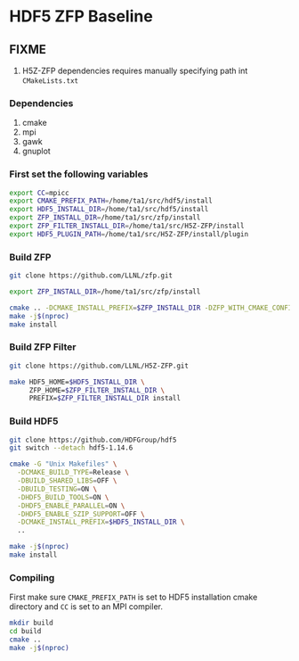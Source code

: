 # HDF5 ZFP Baseline

## FIXME

1. H5Z-ZFP dependencies requires manually specifying path int `CMakeLists.txt`

### Dependencies

1. cmake  
2. mpi
3. gawk
4. gnuplot

### First set the following variables 

```bash
export CC=mpicc
export CMAKE_PREFIX_PATH=/home/ta1/src/hdf5/install
export HDF5_INSTALL_DIR=/home/ta1/src/hdf5/install 
export ZFP_INSTALL_DIR=/home/ta1/src/zfp/install 
export ZFP_FILTER_INSTALL_DIR=/home/ta1/src/H5Z-ZFP/install 
export HDF5_PLUGIN_PATH=/home/ta1/src/H5Z-ZFP/install/plugin
```

### Build ZFP

```bash
git clone https://github.com/LLNL/zfp.git

export ZFP_INSTALL_DIR=/home/ta1/src/zfp/install

cmake .. -DCMAKE_INSTALL_PREFIX=$ZFP_INSTALL_DIR -DZFP_WITH_CMAKE_CONFIG=ON
make -j$(nproc)
make install
```

### Build ZFP Filter

```bash
git clone https://github.com/LLNL/H5Z-ZFP.git

make HDF5_HOME=$HDF5_INSTALL_DIR \
     ZFP_HOME=$ZFP_FILTER_INSTALL_DIR \
     PREFIX=$ZFP_FILTER_INSTALL_DIR install
```

### Build HDF5

```bash
git clone https://github.com/HDFGroup/hdf5
git switch --detach hdf5-1.14.6

cmake -G "Unix Makefiles" \
  -DCMAKE_BUILD_TYPE=Release \
  -DBUILD_SHARED_LIBS=OFF \
  -DBUILD_TESTING=ON \
  -DHDF5_BUILD_TOOLS=ON \
  -DHDF5_ENABLE_PARALLEL=ON \
  -DHDF5_ENABLE_SZIP_SUPPORT=OFF \
  -DCMAKE_INSTALL_PREFIX=$HDF5_INSTALL_DIR \
  ..

make -j$(nproc)
make install
```

### Compiling

First make sure `CMAKE_PREFIX_PATH` is set to HDF5 installation cmake directory and `CC` is set to an MPI compiler.

```bash
mkdir build
cd build
cmake ..
make -j$(nproc)
```
